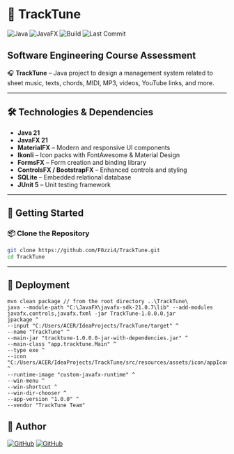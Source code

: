 # 🎵 TrackTune
![Java](https://img.shields.io/badge/Java-21-blue?logo=openjdk)
![JavaFX](https://img.shields.io/badge/JavaFX-21-green?logo=java)
![Build](https://img.shields.io/badge/build-Maven-blueviolet)
![Last Commit](https://img.shields.io/github/last-commit/F0zzi4/TrackTune)

## Software Engineering Course Assessment
🎧 **TrackTune** – Java project to design a management system related to sheet music, texts, chords, MIDI, MP3, videos, YouTube links, and more.

---

## 🛠️ Technologies & Dependencies

- **Java 21**
- **JavaFX 21**
- **MaterialFX** – Modern and responsive UI components
- **Ikonli** – Icon packs with FontAwesome & Material Design
- **FormsFX** – Form creation and binding library
- **ControlsFX / BootstrapFX** – Enhanced controls and styling
- **SQLite** – Embedded relational database
- **JUnit 5** – Unit testing framework

---

## 🚀 Getting Started

### 📦 Clone the Repository

```bash
git clone https://github.com/F0zzi4/TrackTune.git
cd TrackTune
```

---

## 🔧 Deployment
```
mvn clean package // from the root directory ..\TrackTune\
java --module-path "C:\JavaFX\javafx-sdk-21.0.7\lib" --add-modules javafx.controls,javafx.fxml -jar TrackTune-1.0.0.0.jar
jpackage ^
--input "C:/Users/ACER/IdeaProjects/TrackTune/target" ^
--name "TrackTune" ^
--main-jar "tracktune-1.0.0.0-jar-with-dependencies.jar" ^
--main-class "app.tracktune.Main" ^
--type exe ^
--icon "C:/Users/ACER/IdeaProjects/TrackTune/src/resources/assets/icon/appIcon.ico" ^
--runtime-image "custom-javafx-runtime" ^
--win-menu ^
--win-shortcut ^
--win-dir-chooser ^
--app-version "1.0.0" ^
--vendor "TrackTune Team"

```

## 👤 Author
[![GitHub](https://img.shields.io/badge/GitHub-@F0zzi4-181717?logo=github)](https://github.com/F0zzi4)
[![GitHub](https://img.shields.io/badge/GitHub-@MattiaRebonato-181717?logo=github)](https://github.com/MattiaRebonato)
